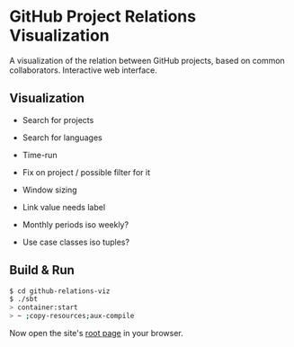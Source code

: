 # GitHub Project Relations Visualization

A visualization of the relation between GitHub projects, based on common
collaborators. Interactive web interface.

## Visualization

 * Search for projects
 * Search for languages
 * Time-run
 * Fix on project / possible filter for it
 * Window sizing
 * Link value needs label

 * Monthly periods iso weekly?
 * Use case classes iso tuples?

## Build & Run

```sh
$ cd github-relations-viz
$ ./sbt
> container:start
> ~ ;copy-resources;aux-compile
```

Now open the site's [root page](http://localhost:8080/) in your browser.

